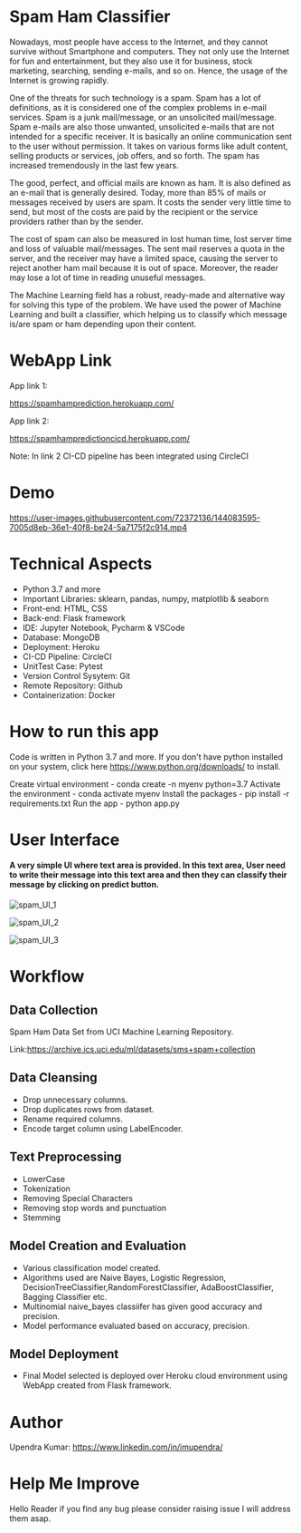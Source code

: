 # Spam Ham Classifier

Nowadays, most people have access to the Internet, and they cannot survive without Smartphone and computers. They not only use the Internet for fun and entertainment, but they also use it for business, stock marketing, searching, sending e-mails, and so on. Hence, the usage of the Internet is growing rapidly. 

One of the threats for such technology is a spam. Spam has a lot of definitions, as it is considered one of the complex problems in e-mail services. Spam is a junk mail/message, or an unsolicited mail/message. Spam e-mails are also those unwanted, unsolicited e-mails that are not intended for a specific receiver. It is basically an online communication sent to the user without permission. It takes on various forms like adult content, selling products or services, job offers, and so forth. The spam has increased tremendously in the last few years.
 
The good, perfect, and official mails are known as ham. It is also defined as an e-mail that is generally desired.
Today, more than 85% of mails or messages received by users are spam. It costs the sender very little time to send, but most of the costs are paid by the recipient or the service providers rather than by the sender. 

The cost of spam can also be measured in lost human time, lost server time and loss of valuable
mail/messages. The sent mail reserves a quota in the server, and the receiver may have a limited space, causing the server to reject another ham mail because it is out of space. Moreover, the reader may lose a lot of time
in reading unuseful messages. 

The Machine Learning field has a robust, ready-made and alternative way for solving this type of the problem.
We have used the power of Machine Learning and built a classifier, which helping us to classify which message is/are spam or ham depending upon their content. 


# WebApp Link

App link 1: 

https://spamhamprediction.herokuapp.com/

App link 2: 

https://spamhampredictioncicd.herokuapp.com/

Note: In link 2 CI-CD pipeline has been integrated using CircleCI

# Demo 

https://user-images.githubusercontent.com/72372136/144083595-7005d8eb-36e1-40f8-be24-5a7175f2c914.mp4

# Technical Aspects

- Python 3.7 and more
- Important Libraries: sklearn, pandas, numpy, matplotlib & seaborn
- Front-end: HTML, CSS
- Back-end: Flask framework
- IDE: Jupyter Notebook, Pycharm & VSCode
- Database: MongoDB
- Deployment: Heroku
- CI-CD Pipeline: CircleCI
- UnitTest Case: Pytest
- Version Control Sysytem: Git
- Remote Repository: Github
- Containerization: Docker

# How to run this app
Code is written in Python 3.7 and more. If you don't have python installed on your system, click here https://www.python.org/downloads/ to install.

Create virtual environment - conda create -n myenv python=3.7
Activate the environment - conda activate myenv
Install the packages - pip install -r requirements.txt
Run the app - python app.py

# User Interface

#### A very simple UI where text area is provided. In this text area, User need to write their message into this text area and then they can classify their message by clicking on predict button.
![spam_UI_1](https://user-images.githubusercontent.com/72372136/144047101-aac34286-9799-4e15-800c-592b438ec4cd.JPG)

![spam_UI_2](https://user-images.githubusercontent.com/72372136/144047517-a0ef67ac-5487-4d92-b9ca-01c7eaa4d9aa.JPG)

![spam_UI_3](https://user-images.githubusercontent.com/72372136/144047564-bb3ef58e-e65e-4d86-bce5-50736cfb3452.JPG)

# Workflow

## Data Collection
Spam Ham Data Set from UCI Machine Learning Repository.

Link:https://archive.ics.uci.edu/ml/datasets/sms+spam+collection

## Data Cleansing
- Drop unnecessary columns.
- Drop duplicates rows from dataset.
- Rename required columns.
- Encode target column using LabelEncoder.

## Text Preprocessing
- LowerCase
- Tokenization
- Removing Special Characters
- Removing stop words and punctuation
- Stemming

## Model Creation and Evaluation
- Various classification model created. 
- Algorithms used are Naive Bayes, Logistic Regression, DecisionTreeClassifier,RandomForestClassifier, AdaBoostClassifier, Bagging Classifier etc.
- Multinomial naive_bayes classiifer has given good accuracy and precision.
- Model performance evaluated based on accuracy, precision.

## Model Deployment
- Final Model selected is deployed over Heroku cloud environment using WebApp created from Flask framework.

# Author
Upendra Kumar: https://www.linkedin.com/in/imupendra/

# Help Me Improve
Hello Reader if you find any bug please consider raising issue I will address them asap.
